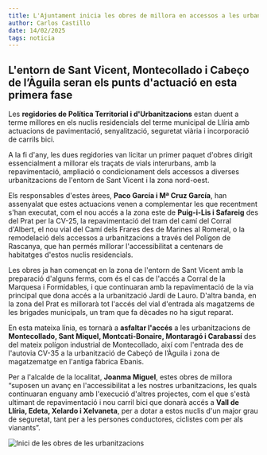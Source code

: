 ```yaml
---
title: L'Ajuntament inicia les obres de millora en accessos a les urbanitzacions
author: Carlos Castillo
date: 14/02/2025
tags: noticia
---
```


## L'entorn de Sant Vicent, Montecollado i Cabeço de l’Àguila seran els punts d'actuació en esta primera fase

Les **regidories de Política Territorial i d'Urbanitzacions** estan duent a terme millores en els nuclis residencials del terme municipal de Llíria amb actuacions de pavimentació, senyalització, seguretat viària i incorporació de carrils bici.

A la fi d'any, les dues regidories van licitar un primer paquet d'obres dirigit essencialment a millorar els traçats de vials interurbans, amb la repavimentació, ampliació o condicionament dels accessos a diverses urbanitzacions de l'entorn de Sant Vicent i la zona nord-oest.

Els responsables d'estes àrees, **Paco García i Mª Cruz García**, han assenyalat que estes actuacions venen a complementar les que recentment s'han executat, com el nou accés a la zona este de **Puig-i-Lis i Safareig** des del Prat per la CV-25, la repavimentació del tram del camí del Corral d'Albert, el nou vial del Camí dels Frares des de Marines al Romeral, o la remodelació dels accessos a urbanitzacions a través del Polígon de Rascanya, que han permés millorar l'accessibilitat a centenars de habitatges d'estos nuclis residencials.

Les obres ja han començat en la zona de l'entorn de Sant Vicent amb la preparació d'alguns ferms, com és el cas de l'accés a Corral de la Marquesa i Formidables, i que continuaran amb la repavimentació de la via principal que dona accés a la urbanització Jardí de Lauro. D'altra banda, en la zona del Prat es millorarà tot l'accés del vial d'entrada als magatzems de les brigades municipals, un tram que fa dècades no ha sigut reparat.

En esta mateixa línia, es tornarà a **asfaltar l'accés** a les urbanitzacions de **Montecollado, Sant Miquel, Montcati-Bonaire, Montaragó i Carabassí** des del mateix polígon industrial de Montecollado, així com l'entrada des de l'autovia CV-35 a la urbanització de Cabeçó de l’Àguila i zona de magatzematge en l'antiga fàbrica Ebanis.

Per a l'alcalde de la localitat, **Joanma Miguel**, estes obres de millora “suposen un avanç en l'accessibilitat a les nostres urbanitzacions, les quals continuaran enguany amb l'execució d'altres projectes, com el que s'està ultimant de repavimentació i nou carril bici que donarà accés a **Vall de Llíria, Edeta, Xelardo i Xelvaneta**, per a dotar a estos nuclis d'un major grau de seguretat, tant per a les persones conductores, ciclistes com per als vianants”.

![Inici de les obres de les urbanitzacions](/assets/continguts/recursos/20250214-obras-accesos-urba.jpg "Inici de les obres de les urbanitzacions")

 

